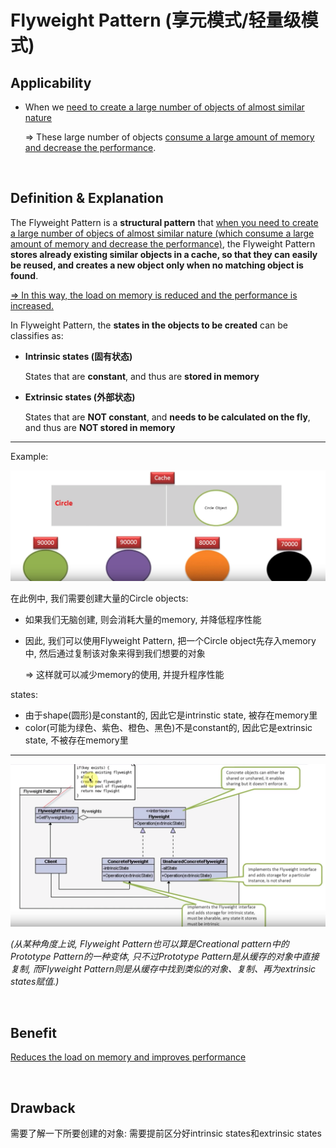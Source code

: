 # Flyweight Pattern (享元模式/轻量级模式)

## Applicability

* When we <u>need to create a large number of objects of almost similar nature</u>

  => These large number of objects <u>consume a large amount of memory and decrease the performance</u>.

<br>

## Definition & Explanation

The Flyweight Pattern is a **structural pattern** that <u>when you need to create a large number of objecs of almost similar nature (which consume a large amount of memory and decrease the performance)</u>, the Flyweight Pattern **stores already existing similar objects in a cache, so that they can easily be reused, and creates a new object only when no matching object is found**.

<u>=> In this way, the load on memory is reduced and the performance is increased.</u>

In Flyweight Pattern, the **states in the objects to be created** can be classifies as:

* **Intrinsic states (固有状态)**

  States that are **constant**, and thus are **stored in memory**

* **Extrinsic states (外部状态)**

  States that are **NOT constant**, and **needs to be calculated on the fly**, and thus are **NOT stored in memory**

***

Example:

<img src="https://github.com/Ziang-Lu/Design-Patterns/blob/master/3-Structural%20Patterns/1-Flyweight%20Pattern/flyweight_pattern_illustration.png?raw=true">

在此例中, 我们需要创建大量的Circle objects:

- 如果我们无脑创建, 则会消耗大量的memory, 并降低程序性能

- 因此, 我们可以使用Flyweight Pattern, 把一个Circle object先存入memory中, 然后通过复制该对象来得到我们想要的对象

  => 这样就可以减少memory的使用, 并提升程序性能

states:

* 由于shape(圆形)是constant的, 因此它是intrinstic state, 被存在memory里
* color(可能为绿色、紫色、橙色、黑色)不是constant的, 因此它是extrinsic state, 不被存在memory里

***

<img src="https://github.com/Ziang-Lu/Design-Patterns/blob/master/3-Structural%20Patterns/1-Flyweight%20Pattern/flyweight_pattern.png?raw=true">

*(从某种角度上说, Flyweight Pattern也可以算是Creational pattern中的Prototype Pattern的一种变体, 只不过Prototype Pattern是从缓存的对象中直接复制, 而Flyweight Pattern则是从缓存中找到类似的对象、复制、再为extrinsic states赋值.)*

<br>

## Benefit

<u>Reduces the load on memory and improves performance</u>

<br>

## Drawback

需要了解一下所要创建的对象: 需要提前区分好intrinsic states和extrinsic states